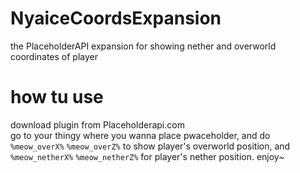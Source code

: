 # NyaiceCoordsExpansion
the PlaceholderAPI expansion for showing nether and overworld coordinates of player
# how tu use
download plugin from Placeholderapi.com  
go to your thingy where you wanna place pwaceholder, and do ```%meow_overX%``` ```%meow_overZ%``` to show player's overworld position, and ```%meow_netherX%``` ```%meow_netherZ%``` for player's nether position. enjoy~
